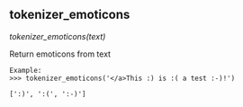 ## tokenizer_emoticons

*tokenizer_emoticons(text)*

Return emoticons from text

    Example:
    >>> tokenizer_emoticons('</a>This :) is :( a test :-)!')

    [':)', ':(', ':-)']

